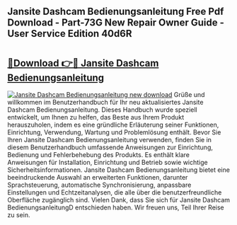 ## Jansite Dashcam Bedienungsanleitung Free Pdf Download - Part-73G New Repair Owner Guide - User Service Edition 40d6R

# <h2><a href="http://df3ozm.blite.top/?on=Jansite+Dashcam+Bedienungsanleitung">🔗Download 👉🔴 Jansite Dashcam Bedienungsanleitung</a></h2>

[![Jansite Dashcam Bedienungsanleitung new download](https://i.imgur.com/lujVjoI.png)](http://df3ozm.blite.top/?on=Jansite+Dashcam+Bedienungsanleitung)
Grüße und willkommen im Benutzerhandbuch für Ihr neu aktualisiertes Jansite Dashcam Bedienungsanleitung. Dieses Handbuch wurde speziell entwickelt, um Ihnen zu helfen, das Beste aus Ihrem Produkt herauszuholen, indem es eine gründliche Erläuterung seiner Funktionen, Einrichtung, Verwendung, Wartung und Problemlösung enthält. Bevor Sie Ihren Jansite Dashcam Bedienungsanleitung verwenden, finden Sie in diesem Benutzerhandbuch umfassende Anweisungen zur Einrichtung, Bedienung und Fehlerbehebung des Produkts. Es enthält klare Anweisungen für Installation, Einrichtung und Betrieb sowie wichtige Sicherheitsinformationen. Jansite Dashcam Bedienungsanleitung bietet eine beeindruckende Auswahl an erweiterten Funktionen, darunter Sprachsteuerung, automatische Synchronisierung, anpassbare Einstellungen und Echtzeitanalysen, die alle über die benutzerfreundliche Oberfläche zugänglich sind. Vielen Dank, dass Sie sich für Jansite Dashcam BedienungsanleitungD entschieden haben. Wir freuen uns, Teil Ihrer Reise zu sein.
